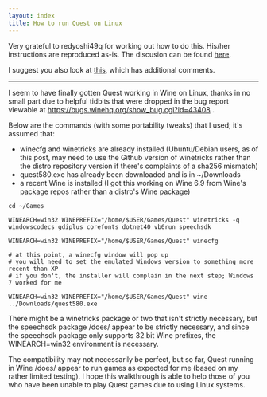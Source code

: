 ```yaml
---
layout: index
title: How to run Quest on Linux
---
```


Very grateful to redyoshi49q for working out how to do this. His/her instructions are reproduced as-is. The discusion can be found [here](https://textadventures.co.uk/forum/samples/topic/nwsz5gf0te6qdtfrwzdmga/quest-5-8-working-in-wine).

I suggest you also look at [this](https://github.com/textadventures/quest/issues/1158), which has additional comments.

***

I seem to have finally gotten Quest working in Wine on Linux, thanks in no small part due to helpful tidbits that were dropped in the bug report viewable at https://bugs.winehq.org/show_bug.cgi?id=43408 .

Below are the commands (with some portability tweaks) that I used; it's assumed that:
* winecfg and winetricks are already installed (Ubuntu/Debian users, as of this post, may need to use the Github version of winetricks rather than the distro repository version if there's complaints of a sha256 mismatch)
* quest580.exe has already been downloaded and is in ~/Downloads
* a recent Wine is installed (I got this working on Wine 6.9 from Wine's package repos rather than a distro's Wine package)

```
cd ~/Games

WINEARCH=win32 WINEPREFIX="/home/$USER/Games/Quest" winetricks -q windowscodecs gdiplus corefonts dotnet40 vb6run speechsdk

WINEARCH=win32 WINEPREFIX="/home/$USER/Games/Quest" winecfg

# at this point, a winecfg window will pop up
# you will need to set the emulated Windows version to something more recent than XP
# if you don't, the installer will complain in the next step; Windows 7 worked for me

WINEARCH=win32 WINEPREFIX="/home/$USER/Games/Quest" wine ../Downloads/quest580.exe
```

There might be a winetricks package or two that isn't strictly necessary, but the speechsdk package /does/ appear to be strictly necessary, and since the speechsdk package only supports 32 bit Wine prefixes, the WINEARCH=win32 environment is necessary.

The compatibility may not necessarily be perfect, but so far, Quest running in Wine /does/ appear to run games as expected for me (based on my rather limited testing).  I hope this walkthrough is able to help those of you who have been unable to play Quest games due to using Linux systems.
